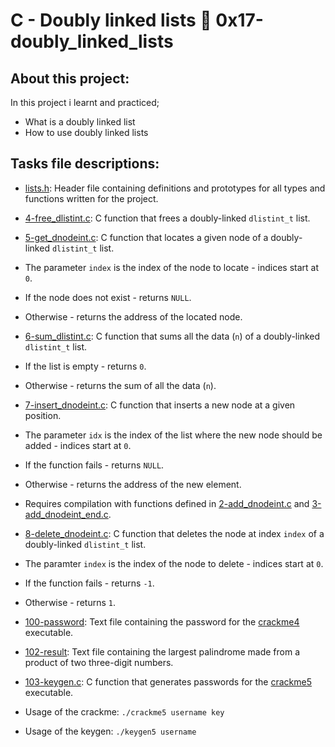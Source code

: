 # C - Doubly linked lists :page_with_curl: 0x17-doubly_linked_lists
## About this project:
In this project i learnt and practiced;
- What is a doubly linked list
- How to use doubly linked lists
## Tasks file descriptions:
  * [lists.h](./lists.h): Header file containing definitions and prototypes for all types
  and functions written for the project.

  * [4-free_dlistint.c](./4-free_dlistint.c): C function that frees a
  doubly-linked `dlistint_t` list.

  * [5-get_dnodeint.c](./5-get_dnodeint.c): C function that locates a given node of a
  doubly-linked `dlistint_t` list.
  * The parameter `index` is the index of the node to locate - indices start at `0`.
  * If the node does not exist - returns `NULL`.
  * Otherwise - returns the address of the located node.

  * [6-sum_dlistint.c](./6-sum_dlistint.c): C function that sums all the data (`n`)
  of a doubly-linked `dlistint_t` list.
  * If the list is empty - returns `0`.
  * Otherwise - returns the sum of all the data (`n`).

  * [7-insert_dnodeint.c](./7-insert_dnodeint.c): C function that inserts a new node at a
  given position.
  * The parameter `idx` is the index of the list where the new node should
  be added - indices start at `0`.
  * If the function fails - returns `NULL`.
  * Otherwise - returns the address of the new element.
  * Requires compilation with functions defined in [2-add_dnodeint.c](./2-add_dnodeint.c)
  and [3-add_dnodeint_end.c](./3-add_dnodeint_end.c).

  * [8-delete_dnodeint.c](./8-delete_dnodeint.c): C function that deletes the node at
  index `index` of a doubly-linked `dlistint_t` list.
  * The paramter `index` is the index of the node to delete - indices start at `0`.
  * If the function fails - returns `-1`.
  * Otherwise - returns `1`.

  * [100-password](./100-password): Text file containing the password for the
  [crackme4](https://github.com/holbertonschool/0x16.c) executable.

  * [102-result](./102-result): Text file containing the largest palindrome made from a
  product of two three-digit numbers.

  * [103-keygen.c](./103-keygen.c): C function that generates passwords for the
  [crackme5](https://github.com/holbertonschool/0x16.c) executable.
  * Usage of the crackme: `./crackme5 username key`
  * Usage of the keygen: `./keygen5 username`